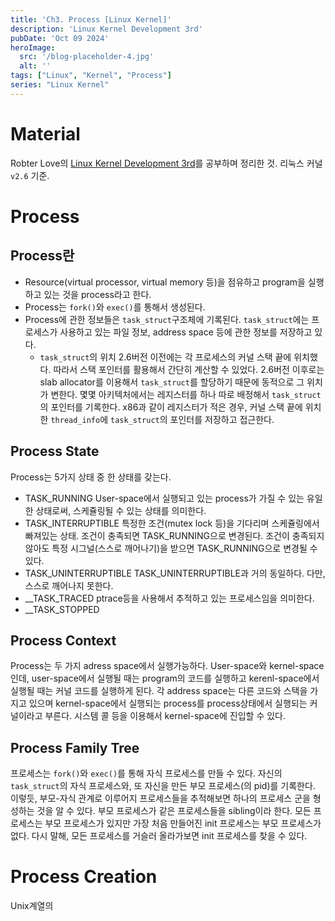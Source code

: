 ```yaml
---
title: 'Ch3. Process [Linux Kernel]'
description: 'Linux Kernel Development 3rd'
pubDate: 'Oct 09 2024'
heroImage: 
  src: '/blog-placeholder-4.jpg'
  alt: ''
tags: ["Linux", "Kernel", "Process"]
series: "Linux Kernel"
---
```


# Material
Robter Love의 [Linux Kernel Development 3rd](https://www.amazon.com/Linux-Kernel-Development-Robert-Love/dp/0672329468)를 공부하며 정리한 것. 리눅스 커널 `v2.6` 기준.

# Process
## Process란
* Resource(virtual processor, virtual memory 등)을 점유하고 program을 실행하고 있는 것을 process라고 한다.
* Process는 `fork()`와 `exec()`를 통해서 생성된다.
* Process에 관한 정보들은 `task_struct`구조체에 기록된다. `task_struct`에는 프로세스가 사용하고 있는 파일 정보, address space 등에 관한 정보를 저장하고 있다.
  - `task_struct`의 위치
    2.6버전 이전에는 각 프로세스의 커널 스택 끝에 위치했다. 따라서 스택 포인터를 활용해서 간단히 계산할 수 있었다.
    2.6버전 이후로는 slab allocator를 이용해서 `task_struct`를 할당하기 때문에 동적으로 그 위치가 변한다. 몇몇 아키텍처에서는 레지스터를 하나 따로 배정해서 `task_struct`의 포인터를 기록한다.
    x86과 같이 레지스터가 적은 경우, 커널 스택 끝에 위치한 `thread_info`에 `task_struct`의 포인터를 저장하고 접근한다.
## Process State
Process는 5가지 상태 중 한 상태를 갖는다. 
* TASK_RUNNING
  User-space에서 실행되고 있는 process가 가질 수 있는 유일한 상태로써, 스케쥴링될 수 있는 상태를 의미한다.
* TASK_INTERRUPTIBLE
  특정한 조건(mutex lock 등)을 기다리며 스케쥴링에서 빠져있는 상태. 조건이 충족되면 TASK_RUNNING으로 변경된다. 조건이 충족되지 않아도 특정 시그널(스스로 깨어나기)을 받으면 TASK_RUNNING으로 변경될 수 있다.
* TASK_UNINTERRUPTIBLE
  TASK_UNINTERRUPTIBLE과 거의 동일하다. 다만, 스스로 깨어나지 못한다.
* __TASK_TRACED
  ptrace등을 사용해서 추적하고 있는 프로세스임을 의미한다.
* __TASK_STOPPED
## Process Context
Process는 두 가지 adress space에서 실행가능하다. User-space와 kernel-space인데, user-space에서 실행될 때는 program의 코드를 실행하고 kerenl-space에서 실행될 때는 커널 코드를 실행하게 된다. 
각 address space는 다른 코드와 스택을 가지고 있으며 kernel-space에서 실행되는 process를 process상태에서 실행되는 커널이라고 부른다. 시스템 콜 등을 이용해서 kernel-space에 진입할 수 있다.
## Process Family Tree
프로세스는 `fork()`와 `exec()`를 통해 자식 프로세스를 만들 수 있다. 자신의 `task_struct`의 자식 프로세스와, 또 자신을 만든 부모 프로세스(의 pid)를 기록한다. 
이렇듯, 부모-자식 관계로 이루어지 프로세스들을 추적해보면 하나의 프로세스 군을 형성하는 것을 알 수 있다. 부모 프로세스가 같은 프로세스들을 sibling이라 한다. 
모든 프로세스는 부모 프로세스가 있지만 가장 처음 만들어진 init 프로세스는 부모 프로세스가 없다. 다시 말해, 모든 프로세스를 거슬러 올라가보면 init 프로세스를 찾을 수 있다.

# Process Creation
Unix계열의 

